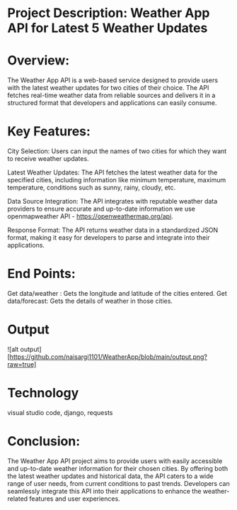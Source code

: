 # Project Description: Weather App API for Latest 5 Weather Updates

# Overview:
The Weather App API is a web-based service designed to provide users with the latest weather updates for two cities of their choice. The API fetches real-time weather data from reliable sources and delivers it in a structured format that developers and applications can easily consume.

# Key Features:

City Selection: Users can input the names of two cities for which they want to receive weather updates.

Latest Weather Updates: The API fetches the latest weather data for the specified cities, including information like minimum temperature, maximum temperature,  conditions such as sunny, rainy, cloudy, etc.

Data Source Integration: The API integrates with reputable weather data providers to ensure accurate and up-to-date information we use openmapweather API - https://openweathermap.org/api.

Response Format: The API returns weather data in a standardized JSON format, making it easy for developers to parse and integrate into their applications.

# End Points:
Get data/weather : Gets the longitude and latitude of the cities entered.
Get data/forecast: Gets the details of weather in those cities.

# Output
![alt output][https://github.com/naisargi1101/WeatherApp/blob/main/output.png?raw=true]

# Technology
visual studio code, django, requests

# Conclusion:
The Weather App API project aims to provide users with easily accessible and up-to-date weather information for their chosen cities. By offering both the latest weather updates and historical data, the API caters to a wide range of user needs, from current conditions to past trends. Developers can seamlessly integrate this API into their applications to enhance the weather-related features and user experiences.
